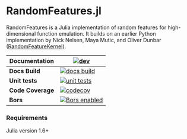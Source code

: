 # RandomFeatures.jl

RandomFeatures is a Julia implementation of random features for high-dimensional function emulation. It builds on an earlier Python implementation by Nick Nelsen, Maya Mutic, and Oliver Dunbar ([RandomFeatureKernel](https://github.com/odunbar/RandomFeatureKernel)).


| **Documentation**    | [![dev][docs-latest-img]][docs-latest-url]       |
|----------------------|--------------------------------------------------|
| **Docs Build**       | [![docs build][docs-bld-img]][docs-bld-url]      |
| **Unit tests**       | [![unit tests][unit-tests-img]][unit-tests-url]  |
| **Code Coverage**    | [![codecov][codecov-img]][codecov-url]           |
| **Bors**             | [![Bors enabled][bors-img]][bors-url]            |


[docs-latest-img]: https://img.shields.io/badge/docs-latest-blue.svg
[docs-latest-url]: https://CliMA.github.io/RandomFeatures.jl/dev/

[docs-bld-img]: https://github.com/CliMA/RandomFeatures.jl/actions/workflows/Docs.yml/badge.svg?branch=main
[docs-bld-url]: https://github.com/CliMA/RandomFeatures.jl/actions/workflows/Docs.yml

[unit-tests-img]: https://github.com/CliMA/RandomFeatures.jl/actions/workflows/Tests.yml/badge.svg?branch=main
[unit-tests-url]: https://github.com/CliMA/RandomFeatures.jl/actions/workflows/Tests.yml

[bors-img]: https://bors.tech/images/badge_small.svg
[bors-url]: https://app.bors.tech/repositories/32227

[codecov-img]: https://codecov.io/gh/CliMA/RandomFeatures.jl/branch/main/graph/badge.svg
[codecov-url]: https://codecov.io/gh/CliMA/RandomFeatures.jl

### Requirements
Julia version 1.6+ 


